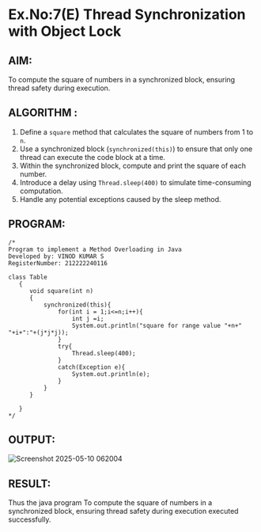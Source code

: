 # Ex.No:7(E)  Thread Synchronization with Object Lock

## AIM:
To compute the square of numbers in a synchronized block, ensuring thread safety during execution.
## ALGORITHM :

1. Define a `square` method that calculates the square of numbers from 1 to `n`.
2. Use a synchronized block (`synchronized(this)`) to ensure that only one thread can execute the code block at a time.
3. Within the synchronized block, compute and print the square of each number.
4. Introduce a delay using `Thread.sleep(400)` to simulate time-consuming computation.
5. Handle any potential exceptions caused by the sleep method.



## PROGRAM:
 ```
/*
Program to implement a Method Overloading in Java
Developed by: VINOD KUMAR S
RegisterNumber: 212222240116

class Table
    {  
       void square(int n)
       {
           synchronized(this){
               for(int i = 1;i<=n;i++){
                   int j =i;
                   System.out.println("square for range value "+n+" "+i+":"+(j*j*j));
               }
               try{
                   Thread.sleep(400);
               }
               catch(Exception e){
                   System.out.println(e);
               }
           }
       }
             
    }
*/
```

## OUTPUT:

![Screenshot 2025-05-10 062004](https://github.com/user-attachments/assets/e03db657-a127-466b-8f8d-10cf9396a295)


## RESULT:

Thus the  java program To compute the square of numbers in a synchronized block, ensuring thread safety during execution executed successfully.



